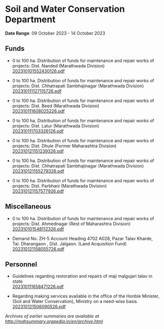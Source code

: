 # Soil and Water Conservation Department

**Date Range**: 09 October 2023 - 14 October 2023


## Funds
- 0 to 100 ha. Distribution of funds for maintenance and repair works of projects: Dist. Nanded (Marathwada Division)\
  [202310101552430126.pdf](https://gr.maharashtra.gov.in/Site/Upload/Government%20Resolutions/English/202310101552430126.pdf)

- 0 to 100 ha. Distribution of funds for maintenance and repair works of projects: Dist. Chhatrapati Sambhajinagar (Marathwada Division)\
  [202310111127115726.pdf](https://gr.maharashtra.gov.in/Site/Upload/Government%20Resolutions/English/202310111127115726.pdf)

- 0 to 100 ha. Distribution of funds for maintenance and repair works of projects: Dist. Beed (Marathwada Division)\
  [202310111608025226.pdf](https://gr.maharashtra.gov.in/Site/Upload/Government%20Resolutions/English/202310111608025226.pdf)

- 0 to 100 ha. Distribution of funds for maintenance and repair works of projects: Dist. Latur (Marathwada Division)\
  [202310111703326126.pdf](https://gr.maharashtra.gov.in/Site/Upload/Government%20Resolutions/English/202310111703326126.pdf)

- 0 to 100 ha. Distribution of funds for maintenance and repair works of projects: Dist. Dhule (Former Maharashtra Division)\
  [202310121151239326.pdf](https://gr.maharashtra.gov.in/Site/Upload/Government%20Resolutions/English/202310121151239326.pdf)

- 0 to 100 ha. Distribution of funds for maintenance and repair works of projects: Dist. Chhatrapati Sambhajinagar (Marathwada Division)\
  [202310121155279326.pdf](https://gr.maharashtra.gov.in/Site/Upload/Government%20Resolutions/English/202310121155279326.pdf)

- 0 to 100 ha. Distribution of funds for maintenance and repair works of projects: Dist. Parbhani (Marathwada Division)\
  [202310121157577926.pdf](https://gr.maharashtra.gov.in/Site/Upload/Government%20Resolutions/English/202310121157577926.pdf)

## Miscellaneous
- 0 to 100 ha. Distribution of funds for maintenance and repair works of projects: Dist. Ahmednagar (Rest of Maharashtra Division)\
  [202310101548112326.pdf](https://gr.maharashtra.gov.in/Site/Upload/Government%20Resolutions/English/202310101548112326.pdf)

- Demand No. ZH-5 Account Heading 4702 A028, Pazar Talav Kharde, Tal. Dharangaon , Dist. Jalgaon. (Land Acquisition Fund)\
  [202310121158055726.pdf](https://gr.maharashtra.gov.in/Site/Upload/Government%20Resolutions/English/202310121158055726.pdf)

## Personnel
- Guidelines regarding restoration and repairs of maji malgujari talav in state\
  [202310111658471226.pdf](https://gr.maharashtra.gov.in/Site/Upload/Government%20Resolutions/English/202310111658471226.pdf)

- Regarding making services available in the office of the Honble Minister, (Soil and Water Conservation), Ministry on a need-wise basis.\
  [202310121506090526.pdf](https://gr.maharashtra.gov.in/Site/Upload/Government%20Resolutions/English/202310121506090526.pdf)


*Archives of earlier summaries are available at http://mahsummary.orgpedia.in/en/archive.html*